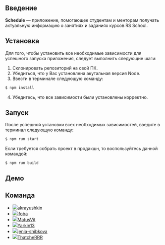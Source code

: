 ## Введение

**Schedule** — приложение, помогающее студентам и менторам получать актуальную информацию о занятиях и заданиях курсов RS School.

## Установка

Для того, чтобы установить все необходимые зависимости для успешного запуска приложения, следует выполнить следующие шаги:

1. Склонировать репозиторий на свой ПК.
2. Убедиться, что у Вас установлена акутальная версия Node.
3. Ввести в терминале следующую команду:

```sh
$ npm install
```

4. Убедитесь, что все зависимости были установлены корректно.

## Запуск

После успешной установки всех необходимых зависимостей, введите в терминал следующую команду:

```sh
$ npm run start
```

Если требуется собрать проект в продакшн, то воспользуйтесь данной командой:

```sh
$ npm run build
```

## Демо

## Команда

* [![](https://i.imgur.com/K6tfENs.png)akrayushkin](https://github.com/akrayushkin)
* [![](https://i.imgur.com/FVcIqTU.png)ifoba](https://github.com/ifoba)
* [![](https://i.imgur.com/jCBeRvi.png)MatusVit](https://github.com/MatusVit)
* [![](https://i.imgur.com/gn3Y2Dc.png)Yarkin13](https://github.com/Yarkin13)
* [![](https://i.imgur.com/fXTKYRc.png)jenia-shibkova](https://github.com/jenia-shibkova)
* [![](https://i.imgur.com/OZU73g8.png)ThatcheRRR](https://github.com/ThatcheRRR)
